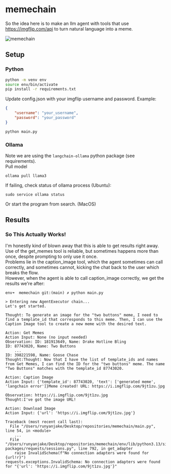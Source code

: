 # memechain
So the idea here is to make an llm agent with tools that use https://imgflip.com/api to turn natural language into a meme.

![memechain](https://i.imgflip.com/9jr481.jpg)

## Setup

### Python

```bash
python -m venv env
source env/bin/activate
pip install -r requirements.txt
```

Update config.json with your imgflip username and password.
Example:
```json
{
    "username": "your_username",
    "password": "your_password"
}
```

```bash
python main.py
```

### Ollama
Note we are using the `langchain-ollama` python package (see requirements).  
Pull model
```
ollama pull llama3
```
If failing, check status of ollama process (Ubuntu):
```
sudo service ollama status
```
Or start the program from search. (MacOS)

## Results

### So This Actually Works!
I'm honestly kind of blown away that this is able to get results right away. Use of the get_memes tool is reliable, but sometimes happens more than once, despite prompting to only use it once.  
Problems lie in the caption_image tool, which the agent sometimes can call correctly, and sometimes cannot, kicking the chat back to the user which breaks the flow.  
However, when the agent is able to call caption_image correctly, we get the results we're after:

```
env➜  memechain git:(main) ✗ python main.py

> Entering new AgentExecutor chain...
Let's get started.

Thought: To generate an image for the "two buttons" meme, I need to find a template_id that corresponds to this meme. Then, I can use the Caption Image tool to create a new meme with the desired text.

Action: Get Memes
Action Input: None (no input needed)
Observation: ID: 181913649, Name: Drake Hotline Bling
ID: 87743020, Name: Two Buttons
    ...
ID: 398221598, Name: Goose Chase
Thought:Thought: Now that I have the list of template_ids and names from Get Memes, I can find the ID for the "two buttons" meme. The name "Two Buttons" matches with the template_id 87743020.

Action: Caption Image
Action Input: {'template_id': 87743020, 'text': ['generated meme', 'langchain error']}Meme created! URL: https://i.imgflip.com/9jt1zu.jpg

Observation: https://i.imgflip.com/9jt1zu.jpg
Thought:I've got the image URL!

Action: Download Image
Action Input: {'url': 'https://i.imgflip.com/9jt1zu.jpg'}

Traceback (most recent call last):
  File "/Users/runyanjake/Desktop/repositories/memechain/main.py", line 54, in <module>
    ...
  File "/Users/runyanjake/Desktop/repositories/memechain/env/lib/python3.13/site-packages/requests/sessions.py", line 792, in get_adapter
    raise InvalidSchema(f"No connection adapters were found for {url!r}")
requests.exceptions.InvalidSchema: No connection adapters were found for "{'url': 'https://i.imgflip.com/9jt1zu.jpg'}"
```
